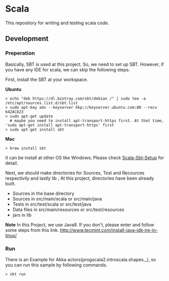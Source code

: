 # Scala

This repository for writing and testing scala code.

## Development

### Preperation

Basically, SBT is used at this project. So, we need to set up SBT.
However, if you have any IDE for scala, we can skip the following steps.

First, install the SBT at your workspace.

**Ubuntu**
```console
> echo "deb https://dl.bintray.com/sbt/debian /" | sudo tee -a /etc/apt/sources.list.d/sbt.list
> sudo apt-key adv --keyserver hkp://keyserver.ubuntu.com:80 --recv 642AC823
> sudo apt-get update   
  # maybe you need to install apt-transport-https first. At that time, 'sudo apt-get install apt-transport-https' first
> sudo apt-get install sbt
```

**Mac**
```console
> brew install sbt
```

It can be install at other OS like Windows; Please check [Scala-Sbt-Setup](http://www.scala-sbt.org/0.13/docs/Setup.html "Sbt Setup") for detail.

Next, we should make directories for Sources, Test and Recources respectivily and lastly lib
; At this project, directories have been already built.

* Sources in the base directory
* Sources in src/main/scala or src/main/java
* Tests in src/test/scala or src/test/java
* Data files in src/main/resources or src/test/resources
* jars in lib


**Note**
In this Project, we use Java8.
If you don't, please enter and follow some steps from this link.
<http://www.tecmint.com/install-java-jdk-jre-in-linux/>


### Run

There is an Example for Akka actors(progscala2.introscala.shapes._), 
so you can run this sample by following commands.
```console
> sbt run
```